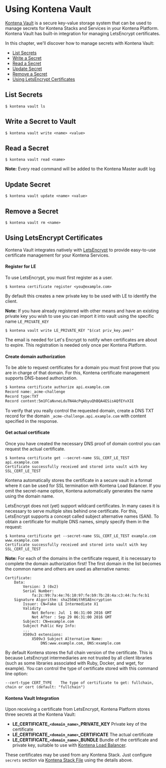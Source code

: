 # Using Kontena Vault

[Kontena Vault](./README.md#kontena-vault) is a secure key-value storage system that can be used to manage secrets for Kontena Stacks and Services in your Kontena Platform. Kontena Vault has built-in integration for managing LetsEncrypt certificates.

In this chapter, we'll discover how to manage secrets with Kontena Vault:

* [List Secrets](#list-secrets)
* [Write a Secret](#write-a-secret-to-vault)
* [Read a Secret](#read-a-secret)
* [Update Secret](#update-secret)
* [Remove a Secret](#remove-a-secret)
* [Using LetsEncrypt Certificates](#using-letsencrypt-certificates)

## List Secrets

```
$ kontena vault ls
```

## Write a Secret to Vault

```
$ kontena vault write <name> <value>
```

## Read a Secret

```
$ kontena vault read <name>
```

**Note:** Every read command will be added to the Kontena Master audit log

## Update Secret

```
$ kontena vault update <name> <value>
```

## Remove a Secret

```
$ kontena vault rm <name>
```

## Using LetsEncrypt Certificates

Kontena Vault integrates natively with [LetsEncrypt](https://letsencrypt.org) to provide easy-to-use certificate management for your Kontena Services.

#### Register for LE

To use LetsEncrypt, you must first register as a user.

```
$ kontena certificate register <you@example.com>
```

By default this creates a new private key to be used with LE to identify the client.

**Note:** If you have already registered with other means and have an existing private key you wish to use you can import it into vault using the specific name `LE_PRIVATE_KEY`

```
$ kontena vault write LE_PRIVATE_KEY "$(cat priv_key.pem)"
```

The email is needed for Let's Encrypt to notify when certificates are about to expire. This registration is needed only once per Kontena Platform.

#### Create domain authorization

To be able to request certificates for a domain you must first prove that you are in charge of that domain. For this, Kontena certificate management supports DNS-based authorization.

```bash
$ kontena certificate authorize api.example.com
Record name:_acme-challenge
Record type:TXT
Record content:5m1FCaNvneLduTN4AcPqAbyuQhBQA4ESisAQfEYvXIE
```

To verify that you really control the requested domain, create a DNS TXT record for the domain `_acme-challenge.api.example.com` with content specified in the response.

#### Get actual certificate

Once you have created the necessary DNS proof of domain control you can request the actual certificate.

```
$ kontena certificate get --secret-name SSL_CERT_LE_TEST api.example.com
Certificate successfully received and stored into vault with key SSL_CERT_LE_TEST
```

Kontena automatically stores the certificate in a secure vault in a format where it can be used for SSL termination with Kontena Load Balancer. If you omit the secret-name option, Kontena automatically generates the name using the domain name.

LetsEncrypt does not (yet) support wildcard certificates. In many cases it is necessary to serve multiple sites behind one certificate. For this, LetsEncrypt supports a concept called subject alternative names (SAN). To obtain a certificate for multiple DNS names, simply specify them in the request:

```
$ kontena certificate get --secret-name SSL_CERT_LE_TEST example.com www.example.com
Certificate successfully received and stored into vault with key SSL_CERT_LE_TEST
```
**Note:** For each of the domains in the certificate request, it is necessary to complete the domain authorization first! The first domain in the list becomes the common name and others are used as alternative names:

```
Certificate:
    Data:
        Version: 3 (0x2)
        Serial Number:
            fa:2c:99:7a:4e:76:10:97:fe:b9:7b:28:4a:c3:44:7a:fe:b1
    Signature Algorithm: sha256WithRSAEncryption
        Issuer: CN=Fake LE Intermediate X1
        Validity
            Not Before: Jul  1 06:31:00 2016 GMT
            Not After : Sep 29 06:31:00 2016 GMT
        Subject: CN=example.com
        Subject Public Key Info:
        ...
        X509v3 extensions:
            X509v3 Subject Alternative Name:
                DNS:www.example.com, DNS:example.com
```

By default Kontena stores the full chain version of the certificate. This is because LetsEncrypt intermediaries are not trusted by all client libraries (such as some libraries associated with Ruby, Docker, and wget, for example). You can control the type of certificate stored with this command line option:

```
--cert-type CERT_TYPE    The type of certificate to get: fullchain, chain or cert (default: "fullchain")
```

#### Kontena Vault Integration

Upon receiving a certificate from LetsEncrypt, Kontena Platform stores three secrets at the Kontena Vault:

* **LE_CERTIFICATE_`<domain_name>`_PRIVATE_KEY** Private key of the certificate
* **LE_CERTIFICATE_`<domain_name>`_CERTIFICATE** The actual certificate
* **LE_CERTIFICATE_`<domain_name>`_BUNDLE** Bundle of the certificate and private key, suitable to use with [Kontena Load Balancer](loadbalancer.md).

These certificates may be used from any Kontena Stack. Just configure `secrets` section via [Kontena Stack File](stack-file.md) using the details above.